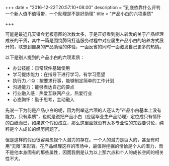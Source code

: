 +++
date = "2016-12-22T20:57:10+08:00"
description = "到底依靠什么评判一个新人值不值得带，一个助理是不是好助理"
title = "产品小白的六项素质"

+++

可能是最近几天错会老板意图的次数太多，于是正好看到别人转发的关于产品经理成长的干货，其中一篇是围绕腾讯打造服务过程中对应届生产品小白的培养方式展开的，联想到自身的产品助理的体验，一面反省的同时一面激发自己更多的热情。

以下是别人提到的产品小白的六项素质：

- 办公技能：日常软件基础使用
- 学习提炼能力：在指导下进行学习，有学习愿望
- 执行力／IQ：按要求行事，能够制定简单的工作计划
- 沟通能力：能够表达自己的要点
- 行业融入感：热爱互联网产业，热爱行业
- 心态胸怀：勤于思考，主动融入

先说一下为何是产品小白的呢，因为列举这六项的人还认为“产品小白基本上没有能力，只有素质”，也就是说把产品小白（应届毕业生产品助理）定位成只有情怀的白纸而已，如果这个假设成立，那么这里面就没有太多专业性的东西要讨论，纯粹是个人成长的经历问题了。

但是这样的假设很容易忽视个人潜力的存在。一个人的潜力是巨大的，甚至有时用“无限”来形容。在产品经理这样的市场中，最值得挖掘的恰恰是个人的潜力，而不是他本身固有的那些属性，因而我倒是认为以上那六点和个人的成长空间的相关性不大。